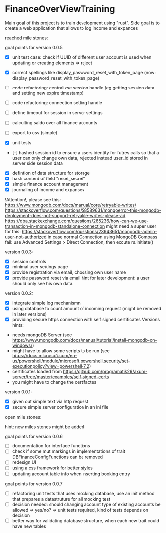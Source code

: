 # FinanceOverViewTraining
Main goal of this project is to train development using "rust". Side goal is to create a web application that allows to log income and expances

reached mile stones:

goal points for version 0.0.5
- [x] unit test case: check if UUID of different user account is used when updating or creating elements => reject
- [x] correct spellings like display_paswword_reset_with_token_page (now: display_password_reset_with_token_page)
- [ ] code refactoring: centralizse session handle (eg getting session data and setting new expire timestamp)
- [ ] code refactoring: connection setting handle
- [ ] define timeout for session in server settings
- [ ] calculting saldo over all finance accounts
- [ ] export to csv (simple)

- [x] unit tests
- [-] hashed session id to ensure a users identity for futres calls so that a user can only change own data, rejected instead user_id stored in server side session data
- [x] defintion of data structure for storage
- [x] hash content of field "reset_secret"
- [x] simple finance account management
- [x] journaling of income and expanses

!Attention!, please see this:
https://www.mongodb.com/docs/manual/core/retryable-writes/
https://stackoverflow.com/questions/58589631/mongoerror-this-mongodb-deployment-does-not-support-retryable-writes-please-ad
https://dba.stackexchange.com/questions/265236/how-can-we-use-transaction-in-mongodb-standalone-connection
might need a super user for this: https://stackoverflow.com/questions/23943651/mongodb-admin-user-not-authorized
in case normal Connection using MongoDB Compass fail: use Advanced Settings > Direct Connection, then excute rs.initiate()

version 0.0.3:
- [x] session controls
- [x] minimal user settings page
- [x] provide registration via email, choosing own user name
- [x] provide password reset via email
hint for later development: a user should only see his own data.

version 0.0.2:
- [x] integrate simple log mechanismn
- [x] using database to count amount of incoming request (might be removed in later versions)
- [x] providing secure https connection with self signed certificates
Versions hints:
* needs mongoDB Server (see https://www.mongodb.com/docs/manual/tutorial/install-mongodb-on-windows/)
* might have to allow some scripts to be run (see https://docs.microsoft.com/en-us/powershell/module/microsoft.powershell.security/set-executionpolicy?view=powershell-7.2) 
* certificates loaded from https://github.com/programatik29/axum-server/tree/master/examples/self-signed-certs
* you might have to change the certifactes

version 0.0.1:
- [x] given out simple text via http request
- [x] secure simple server configuration in an ini file

open mile stones:

hint: new miles stones might be added

goal points for version 0.0.6
- [ ] documentation for interface functions
- [ ] check if some mut markings in implementations of trait DBFinanceConfigFunctions can be removed
- [ ] redesign UI
- [ ] using a css framework for better styles
- [ ] updating account table info when inserting booking entry

goal points for version 0.0.7
- [ ] refactoring unit tests that uses mocking database, use an init method that prepares a datastruture for all mocking test
- [ ] decision needed: should changing account type of existing accounts be allowed => yes/no? => unit tests required, kind of tests depends on decision
- [ ] better way for validating database structure, when each new trait could have new tables